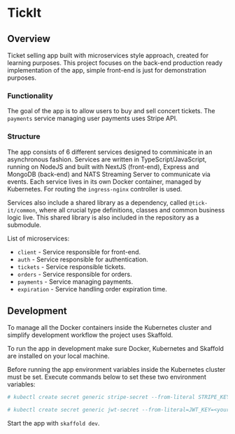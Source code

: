 # TickIt

## Overview

Ticket selling app built with microservices style approach, created for learning purposes. This project focuses on the back-end production ready implementation of the app, simple front-end is just for demonstration purposes.

### Functionality

The goal of the app is to allow users to buy and sell concert tickets. The `payments` service managing user payments uses Stripe API.

### Structure

The app consists of 6 different services designed to comminicate in an asynchronous fashion. Services are written in TypeScript/JavaScript, running on NodeJS and built with NextJS (front-end), Express and MongoDB (back-end) and NATS Streaming Server to communicate via events. Each service lives in its own Docker container, managed by Kubernetes. For routing the `ingress-nginx` controller is used.

Services also include a shared library as a dependency, called `@tick-it/common`, where all crucial type definitions, classes and common business logic live. This shared library is also included in the repository as a submodule.

List of microservices:

- `client` - Service responsible for front-end.
- `auth` - Service responsible for authentication.
- `tickets` - Service responsible tickets.
- `orders` - Service responsible for orders.
- `payments` - Service managing payments.
- `expiration` - Service handling order expiration time.

## Development

To manage all the Docker containers inside the Kubernetes cluster and simplify development workflow the project uses Skaffold.

To run the app in development make sure Docker, Kubernetes and Skaffold are installed on your local machine.

Before running the app environment variables inside the Kubernetes cluster must be set. Execute commands below to set these two environment variables:

```bash
# kubectl create secret generic stripe-secret --from-literal STRIPE_KEY=<your_stripe_key>

# kubectl create secret generic jwt-secret --from-literal=JWT_KEY=<your_random_string_of characters_as_jwt_key>
```

Start the app with `skaffold dev`.
